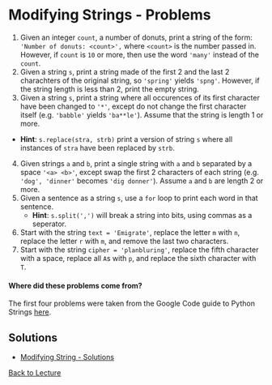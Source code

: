 # Modifying Strings - Problems

 1. Given an integer `count`, a number of donuts, print a string of the form: `'Number of donuts: <count>',` where `<count>` is the number passed in. However, if `count` is `10` or more, then use the word `'many'` instead of the `count`.
 2. Given a string `s`, print a string made of the first 2 and the last 2 charachters of the original string, so `'spring'` yields `'spng'`. However, if the string length is less than 2, print the empty string.
 3. Given a string `s`, print a string where all occurences of its first character have been changed to `'*'`, except do not change the first character itself (e.g. `'babble'` yields `'ba**le'`). Assume that the string is length 1 or more.
   * **Hint**: `s.replace(stra, strb)` print a version of string `s` where all instances of `stra` have been replaced by `strb`.
 4. Given strings `a` and `b`, print a single string with `a` and `b` separated by a space `'<a> <b>'`, except swap the first 2 characters of each string (e.g.  `'dog', 'dinner'` becomes `'dig donner'`). Assume `a` and `b` are length 2 or more.
 5. Given a sentence as a string `s`, use a `for` loop to print each word in that sentence.
    * **Hint**: `s.split(',')` will break a string into bits, using commas as a seperator.
 6. Start with the string `text = 'Emigrate'`, replace the letter `m` with `n`, replace the letter `r` with `m`, and remove the last two characters.
 7. Start with the string `cipher = 'planbluring'`, replace the fifth character with a space, replace all `A`s with `p`, and replace the sixth character with `T`.

#### Where did these problems come from?

The first four problems were taken from the Google Code guide to Python Strings [here](https://developers.google.com/edu/python/strings).

## Solutions

 * [Modifying String - Solutions](problem_set_2_solutions.md)

[Back to Lecture](lecture_01.5.md)
